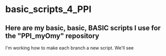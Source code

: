 # basic_scripts_4_PPI
## Here are my basic, basic, BASIC scripts I use for the "PPI_myOmy" repository

I'm working how to make each branch a new script. We'll see

